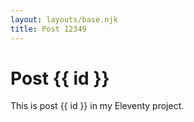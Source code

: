 ```yaml
---
layout: layouts/base.njk
title: Post 12349
---
```


# Post {{ id }}

This is post {{ id }} in my Eleventy project.
